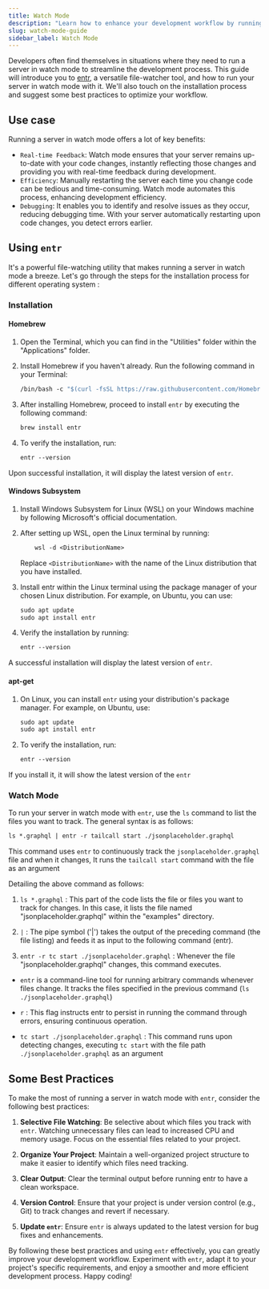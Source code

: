 ```yaml
---
title: Watch Mode
description: "Learn how to enhance your development workflow by running servers in watch mode with the versatile file-watcher tool, entr. This guide provides installation instructions for different operating systems, usage tips, and best practices to optimize your development process."
slug: watch-mode-guide
sidebar_label: Watch Mode
---
```


Developers often find themselves in situations where they need to run a server in watch mode to streamline the development process. This guide will introduce you to [entr], a versatile file-watcher tool, and how to run your server in watch mode with it. We'll also touch on the installation process and suggest some best practices to optimize your workflow.

[entr]: https://eradman.com/entrproject/

## Use case

Running a server in watch mode offers a lot of key benefits:

- `Real-time Feedback`: Watch mode ensures that your server remains up-to-date with your code changes, instantly reflecting those changes and providing you with real-time feedback during development.
- `Efficiency`: Manually restarting the server each time you change code can be tedious and time-consuming. Watch mode automates this process, enhancing development efficiency.
- `Debugging`: It enables you to identify and resolve issues as they occur, reducing debugging time. With your server automatically restarting upon code changes, you detect errors earlier.

## Using `entr`

It's a powerful file-watching utility that makes running a server in watch mode a breeze. Let's go through the steps for the installation process for different operating system :

### Installation

#### Homebrew

1. Open the Terminal, which you can find in the "Utilities" folder within the "Applications" folder.

2. Install Homebrew if you haven't already. Run the following command in your Terminal:

   ```graphql
   /bin/bash -c "$(curl -fsSL https://raw.githubusercontent.com/Homebrew/install/master/install.sh)"
   ```

3. After installing Homebrew, proceed to install `entr` by executing the following command:

   ```graphql
   brew install entr
   ```

4. To verify the installation, run:

   ```graphql
   entr --version
   ```

Upon successful installation, it will display the latest version of `entr`.

#### Windows Subsystem

1. Install Windows Subsystem for Linux (WSL) on your Windows machine by following Microsoft's official documentation.

2. After setting up WSL, open the Linux terminal by running:

   ```graphql
       wsl -d <DistributionName>
   ```

   Replace `<DistributionName>` with the name of the Linux distribution that you have installed.

3. Install entr within the Linux terminal using the package manager of your chosen Linux distribution. For example, on Ubuntu, you can use:

   ```graphql
   sudo apt update
   sudo apt install entr
   ```

4. Verify the installation by running:

   ```graphql
   entr --version
   ```

A successful installation will display the latest version of `entr`.

#### apt-get

1. On Linux, you can install `entr` using your distribution's package manager. For example, on Ubuntu, use:

   ```graphql
   sudo apt update
   sudo apt install entr
   ```

2. To verify the installation, run:

   ```graphql
   entr --version
   ```

If you install it, it will show the latest version of the `entr`

### Watch Mode

To run your server in watch mode with `entr`, use the `ls` command to list the files you want to track. The general syntax is as follows:

```graphql
ls *.graphql | entr -r tailcall start ./jsonplaceholder.graphql
```

This command uses `entr` to continuously track the `jsonplaceholder.graphql` file and when it changes, It runs the `tailcall start` command with the file as an argument

Detailing the above command as follows:

1. `ls *.graphql` : This part of the code lists the file or files you want to track for changes. In this case, it lists the file named "jsonplaceholder.graphql" within the "examples" directory.

2. `|` : The pipe symbol ('|') takes the output of the preceding command (the file listing) and feeds it as input to the following command (entr).

3. `entr -r tc start ./jsonplaceholder.graphql` : Whenever the file "jsonplaceholder.graphql" changes, this command executes.

- `entr` is a command-line tool for running arbitrary commands whenever files change. It tracks the files specified in the previous command (`ls ./jsonplaceholder.graphql`)

- `r` : This flag instructs entr to persist in running the command through errors, ensuring continuous operation.

- `tc start ./jsonplaceholder.graphql` : This command runs upon detecting changes, executing `tc start` with the file path
  `./jsonplaceholder.graphql` as an argument

## Some Best Practices

To make the most of running a server in watch mode with `entr`, consider the following best practices:

1. **Selective File Watching**: Be selective about which files you track with `entr`. Watching unnecessary files can lead to increased CPU and memory usage. Focus on the essential files related to your project.

2. **Organize Your Project**: Maintain a well-organized project structure to make it easier to identify which files need tracking.

3. **Clear Output**: Clear the terminal output before running entr to have a clean workspace.

4. **Version Control**: Ensure that your project is under version control (e.g., Git) to track changes and revert if necessary.

5. **Update `entr`**: Ensure `entr` is always updated to the latest version for bug fixes and enhancements.

By following these best practices and using `entr` effectively, you can greatly improve your development workflow. Experiment with `entr`, adapt it to your project's specific requirements, and enjoy a smoother and more efficient development process. Happy coding!
